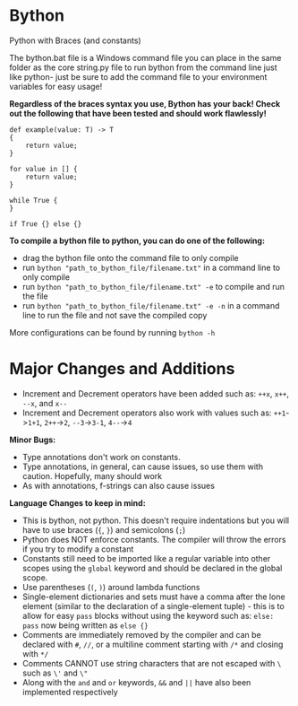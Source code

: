 # Bython
Python with Braces (and constants)

The bython.bat file is a Windows command file you can place in the same folder as the core string.py file to run bython from the command line just like python- just be sure to add the command file to your environment variables for easy usage!

**Regardless of the braces syntax you use, Bython has your back! Check out the following that have been tested and should work flawlessly!**
```
def example(value: T) -> T
{
    return value;
}
```
```
for value in [] {
    return value;
}
```
```
while True {
}
```
```
if True {} else {}
```

**To compile a bython file to python, you can do one of the following:**
- drag the bython file onto the command file to only compile
- run `bython "path_to_bython_file/filename.txt"` in a command line to only compile
- run `bython "path_to_bython_file/filename.txt" -e` to compile and run the file
- run `bython "path_to_bython_file/filename.txt" -e -n` in a command line to run the file and not save the compiled copy

More configurations can be found by running `bython -h`
# Major Changes and Additions
- Increment and Decrement operators have been added such as: `++x`, `x++`, `--x`, and `x--`
- Increment and Decrement operators also work with values such as: `++1`->`1+1`, `2++`->`2`, `--3`->`3-1`, `4--`->`4`

**Minor Bugs:**
- Type annotations don't work on constants.
- Type annotations, in general, can cause issues, so use them with caution. Hopefully, many should work
- As with annotations, f-strings can also cause issues

**Language Changes to keep in mind:**
- This is bython, not python. This doesn't require indentations but you will have to use braces (`{`, `}`) and semicolons (`;`)
- Python does NOT enforce constants. The compiler will throw the errors if you try to modify a constant
- Constants still need to be imported like a regular variable into other scopes using the `global` keyword and should be declared in the global scope.
- Use parentheses (`(`, `)`) around lambda functions
- Single-element dictionaries and sets must have a comma after the lone element (similar to the declaration of a single-element tuple) - this is to allow for easy `pass` blocks without using the keyword such as: `else: pass` now being written as `else {}`
- Comments are immediately removed by the compiler and can be declared with `#`, `//`, or a multiline comment starting with `/*` and closing with `*/`
- Comments CANNOT use string characters that are not escaped with `\` such as `\'` and `\"`
- Along with the `and` and `or` keywords, `&&` and `||` have also been implemented respectively
